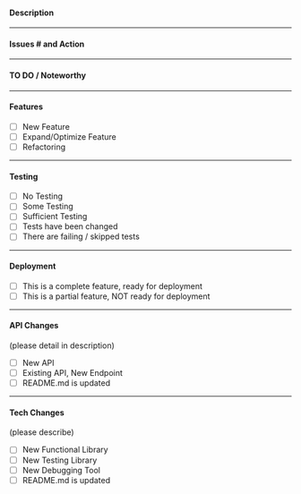 #### Description

----
#### Issues # and Action

----
#### TO DO / Noteworthy

----
#### Features
- [ ] New Feature
- [ ] Expand/Optimize Feature 
- [ ] Refactoring

----
#### Testing
- [ ] No Testing
- [ ] Some Testing
- [ ] Sufficient Testing
- [ ] Tests have been changed
- [ ] There are failing / skipped tests

----
#### Deployment
- [ ] This is a complete feature, ready for deployment
- [ ] This is a partial feature, NOT ready for deployment

----
#### API Changes
(please detail in description)
- [ ] New API
- [ ] Existing API, New Endpoint
- [ ] README.md is updated

----
#### Tech Changes
(please describe)
- [ ] New Functional Library
- [ ] New Testing Library
- [ ] New Debugging Tool
- [ ] README.md is updated